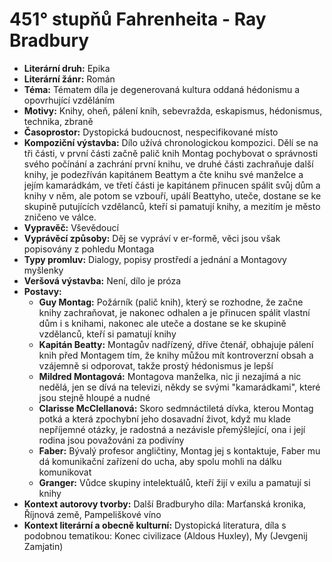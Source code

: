 # 451° stupňů Fahrenheita - Ray Bradbury
- **Literární druh:** Epika
- **Literární žánr:** Román
- **Téma:** Tématem díla je degenerovaná kultura oddaná hédonismu a opovrhující vzděláním
- **Motivy:** Knihy, oheň, pálení knih, sebevražda, eskapismus, hédonismus, technika, zbraně
- **Časoprostor:** Dystopická budoucnost, nespecifikované místo
- **Kompoziční výstavba:** Dílo užívá chronologickou kompozici. Dělí se na tři části, v první části začně palič knih Montag pochybovat o správnosti svého počínání a zachrání první knihu, ve druhé části zachraňuje další knihy, je podezříván kapitánem Beattym a čte knihu své manželce a jejím kamarádkám, ve třetí části je kapitánem přinucen spálit svůj dům a knihy v něm, ale potom se vzbouří, upálí Beattyho, uteče, dostane se ke skupině putujících vzdělanců, kteří si pamatují knihy, a mezitím je město zničeno ve válce.
- **Vypravěč:** Vševědoucí
- **Vyprávěcí způsoby:** Děj se vypráví v er-formě, věci jsou však popisovány z pohledu Montaga
- **Typy promluv:** Dialogy, popisy prostředí a jednání a Montagovy myšlenky
- **Veršová výstavba:** Není, dílo je próza
- **Postavy:**
  - **Guy Montag:** Požárník (palič knih), který se rozhodne, že začne knihy zachraňovat, je nakonec odhalen a je přinucen spálit vlastní dům i s knihami, nakonec ale uteče a dostane se ke skupině vzdělanců, kteří si pamatují knihy
  - **Kapitán Beatty:** Montagův nadřízený, dříve čtenář, obhajuje pálení knih před Montagem tím, že knihy můžou mít kontroverzní obsah a vzájemně si odporovat, takže prostý hédonismus je lepší
  - **Mildred Montagová:** Montagova manželka, nic ji nezajímá a nic nedělá, jen se dívá na televizi, někdy se svými "kamarádkami", které jsou stejně hloupé a nudné
  - **Clarisse McClellanová:** Skoro sedmnáctiletá dívka, kterou Montag potká a která zpochybní jeho dosavadní život, když mu klade nepříjemné otázky, je radostná a nezávisle přemýšlející, ona i její rodina jsou považováni za podivíny
  - **Faber:** Bývalý profesor angličtiny, Montag jej s kontaktuje, Faber mu dá komunikační zařízení do ucha, aby spolu mohli na dálku komunikovat
  - **Granger:** Vůdce skupiny intelektuálů, kteří žijí v exilu a pamatují si knihy
- **Kontext autorovy tvorby:** Další Bradburyho díla: Marťanská kronika, Říjnová země, Pampeliškové víno
- **Kontext literární a obecně kulturní:** Dystopická literatura, díla s podobnou tematikou: Konec civilizace (Aldous Huxley), My (Jevgenij Zamjatin)
